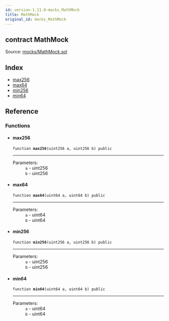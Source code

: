 ```yaml
---
id: version-1.11.0-mocks_MathMock
title: MathMock
original_id: mocks_MathMock
---
```


<div class="contract-doc"><div class="contract"><h2 class="contract-header"><span class="contract-kind">contract</span> MathMock</h2><div class="source">Source: <a href="https://github.com/OpenZeppelin/zeppelin-solidity/blob/v1.11.0/contracts/mocks/MathMock.sol" target="_blank">mocks/MathMock.sol</a></div></div><div class="index"><h2>Index</h2><ul><li><a href="mocks_MathMock.html#max256">max256</a></li><li><a href="mocks_MathMock.html#max64">max64</a></li><li><a href="mocks_MathMock.html#min256">min256</a></li><li><a href="mocks_MathMock.html#min64">min64</a></li></ul></div><div class="reference"><h2>Reference</h2><div class="functions"><h3>Functions</h3><ul><li><div class="item function"><span id="max256" class="anchor-marker"></span><h4 class="name">max256</h4><div class="body"><code class="signature">function <strong>max256</strong><span>(uint256 a, uint256 b) </span><span>public </span></code><hr/><dl><dt><span class="label-parameters">Parameters:</span></dt><dd><div><code>a</code> - uint256</div><div><code>b</code> - uint256</div></dd></dl></div></div></li><li><div class="item function"><span id="max64" class="anchor-marker"></span><h4 class="name">max64</h4><div class="body"><code class="signature">function <strong>max64</strong><span>(uint64 a, uint64 b) </span><span>public </span></code><hr/><dl><dt><span class="label-parameters">Parameters:</span></dt><dd><div><code>a</code> - uint64</div><div><code>b</code> - uint64</div></dd></dl></div></div></li><li><div class="item function"><span id="min256" class="anchor-marker"></span><h4 class="name">min256</h4><div class="body"><code class="signature">function <strong>min256</strong><span>(uint256 a, uint256 b) </span><span>public </span></code><hr/><dl><dt><span class="label-parameters">Parameters:</span></dt><dd><div><code>a</code> - uint256</div><div><code>b</code> - uint256</div></dd></dl></div></div></li><li><div class="item function"><span id="min64" class="anchor-marker"></span><h4 class="name">min64</h4><div class="body"><code class="signature">function <strong>min64</strong><span>(uint64 a, uint64 b) </span><span>public </span></code><hr/><dl><dt><span class="label-parameters">Parameters:</span></dt><dd><div><code>a</code> - uint64</div><div><code>b</code> - uint64</div></dd></dl></div></div></li></ul></div></div></div>
